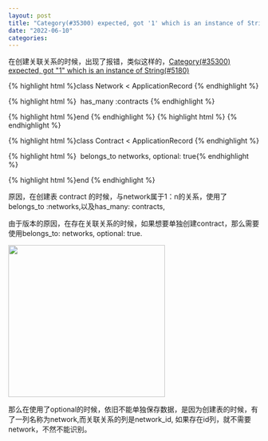 ```yaml
---
layout: post
title: "Category(#35300) expected, got '1' which is an instance of String(#5180)"
date: "2022-06-10"
categories:
---
```

<p>在创建关联关系的时候，出现了报错，类似这样的，<a class="question-hyperlink" href="https://stackoverflow.com/questions/62825423/category35300-expected-got-1-which-is-an-instance-of-string5180">Category(#35300) expected, got &quot;1&quot; which is an instance of String(#5180)</a></p>
<p>{% highlight html %}class Network &lt; ApplicationRecord {% endhighlight %}</p>
<p>{% highlight html %}&nbsp; has_many :contracts {% endhighlight %}</p>
<p>{% highlight html %}end {% endhighlight %} {% highlight html %} {% endhighlight %}</p>
<p>{% highlight html %}class Contract &lt; ApplicationRecord {% endhighlight %}</p>
<p>{% highlight html %}&nbsp; belongs_to networks, optional: true{% endhighlight %}</p>
<p>{% highlight html %}end {% endhighlight %}</p>
<p>原因，在创建表 contract 的时候，与network属于1：n的关系，使用了belongs_to :networks,以及has_many: contracts,</p>
<p>由于版本的原因，在存在关联关系的时候，如果想要单独创建contract，那么需要使用belongs_to: networks, optional: true.</p>
<p><img height="305" src="/uploads/ckeditor/pictures/1/image-20220610151731-1.png" width="314" /></p>
<p>那么在使用了optional的时候，依旧不能单独保存数据，是因为创建表的时候，有了一列名称为network,而关联关系的列是network_id, 如果存在id列，就不需要network，不然不能识别。</p>
